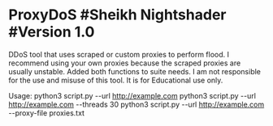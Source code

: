 # ProxyDoS #Sheikh Nightshader #Version 1.0
 DDoS tool that uses scraped or custom proxies to perform flood. I recommend using your own proxies because the scraped proxies are usually unstable. Added both functions to suite needs. I am not responsible for the use and misuse of this tool. It is for Educational use only.

Usage:
python3 script.py --url http://example.com
python3 script.py --url http://example.com --threads 30
python3 script.py --url http://example.com --proxy-file proxies.txt
